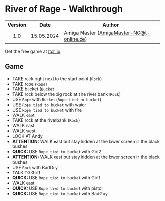 # River of Rage - Walkthrough

| Version | Date       | Author                                    |
|:-------:|------------|-------------------------------------------|
|   1.0   | 15.05.2024 | Amiga Master (AmigaMaster-NG@t-online.de) |

Get the free game at [Itch.io](https://thrive.itch.io/river-of-rage)

## Game

- TAKE rock right next to the start point (`Rock`)
- TAKE rope (`Rope`)
- TAKE bucket (`Bucket`)
- TAKE rock below the big rock at t he river bank (`Rock`)
- USE `Rope` with `Bucket` (`Rope tied to bucket`)
- USE `Rope tied to bucket` with water
- USE `Rope tied to bucket` with fire
- WALK east
- TAKE rock at the riverbank (`Rock`)
- WALK east
- WALK west
- LOOK AT Andy
- **ATTENTION:** WALK east but stay hidden at the lower screen in the black bushes
- **QUICK:** USE `Rope tied to bucket` with Girl2
- **ATTENTION:** WALK east but stay hidden at the lower screen in the black bushes
- USE `Rock` with BadGuy
- TALK TO Girl1
- **QUICK:** USE `Rope tied to bucket` with Girl1
- WALK east
- **QUICK:** USE `Rope tied to bucket` with pistol
- **QUICK:** USE `Rope tied to bucket` with BadGuy

